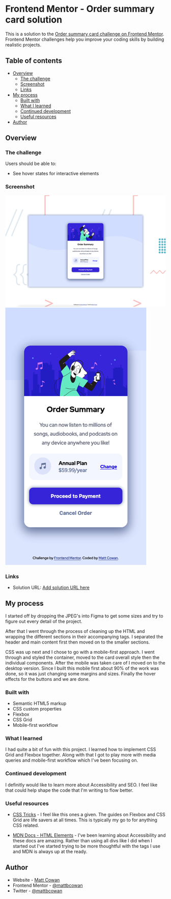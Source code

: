 # Frontend Mentor - Order summary card solution

This is a solution to the [Order summary card challenge on Frontend Mentor](https://www.frontendmentor.io/challenges/order-summary-component-QlPmajDUj). Frontend Mentor challenges help you improve your coding skills by building realistic projects.

## Table of contents

- [Overview](#overview)
  - [The challenge](#the-challenge)
  - [Screenshot](#screenshot)
  - [Links](#links)
- [My process](#my-process)
  - [Built with](#built-with)
  - [What I learned](#what-i-learned)
  - [Continued development](#continued-development)
  - [Useful resources](#useful-resources)
- [Author](#author)

## Overview

### The challenge

Users should be able to:

- See hover states for interactive elements

### Screenshot

![](./design/order-summary-component-desktop-screenshot.png)
![](./design/order-summary-component-mobile-screenshot.png)

### Links

- Solution URL: [Add solution URL here](https://mattbcowan.github.io/order-summary-component-main/)

## My process

I started off by dropping the JPEG's into Figma to get some sizes and try to figure out every detail of the project.

After that I went through the process of cleaning up the HTML and wrapping the different sections in their accompanying tags. I separated the header and main content first then moved on to the smaller sections.

CSS was up next and I chose to go with a mobile-first approach. I went through and styled the container, moved to the card overall style then the individual components. After the mobile was taken care of I moved on to the desktop version. Since I built this mobile first about 90% of the work was done, so it was just changing some margins and sizes. Finally the hover effects for the buttons and we are done.

### Built with

- Semantic HTML5 markup
- CSS custom properties
- Flexbox
- CSS Grid
- Mobile-first workflow

### What I learned

I had quite a bit of fun with this project. I learned how to implement CSS Grid and Flexbox together. Along with that I got to play more with media queries and mobile-first workflow which I've been focusing on.

### Continued development

I definitly would like to learn more about Accessibility and SEO. I feel like that could help shape the code that I'm writing to flow better.

### Useful resources

- [CSS Tricks](https://css-tricks.com/) - I feel like this ones a given. The guides on Flexbox and CSS Grid are life savers at all times. This is typically my go to for anything CSS related.

- [MDN Docs - HTML Elements](https://developer.mozilla.org/en-US/docs/Web/HTML/Element) - I've been learning about Accessibility and these docs are amazing. Rather than using all divs like I did when I started out I've started trying to be more thoughtful with the tags I use and MDN is always up at the ready.

## Author

- Website - [Matt Cowan](https://mattbcowan.com/)
- Frontend Mentor - [@mattbcowan](https://www.frontendmentor.io/profile/mattbcowan)
- Twitter - [@mattbcowan](https://twitter.com/MattBCowan)
